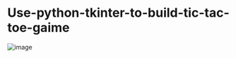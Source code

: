 # Use-python-tkinter-to-build-tic-tac-toe-gaime

![image](https://user-images.githubusercontent.com/65000038/126255031-d9521e6a-abfd-4ef9-ac0e-8c54474e31cb.png)
